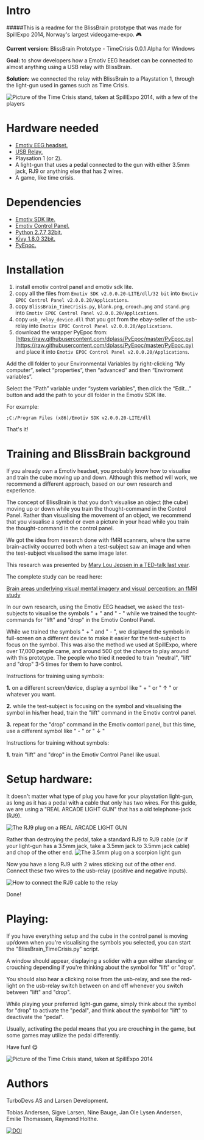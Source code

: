 Intro
========

#####This is a readme for the BlissBrain prototype that was made for SpillExpo 2014, Norway's largest videogame-expo. :video_game:

**Current version:** BlissBrain Prototype - TimeCrisis 0.0.1 Alpha for Windows

**Goal:** to show developers how a Emotiv EEG headset can be connected to almost anything using a USB relay with BlissBrain.

**Solution:** we connected the relay with BlissBrain to a Playstation 1, through the light-gun used in games such as Time Crisis.

![Picture of the Time Crisis stand, taken at SpillExpo 2014, with a few of the players](http://turbolego.com/timecrisisarray.jpg)

Hardware needed
========

* [Emotiv EEG headset.](http://emotiv.com/)
* [USB Relay.](http://www.ebay.com/itm/251395571994)
* Playsation 1 (or 2).
* A light-gun that uses a pedal connected to the gun with either 3.5mm jack, RJ9 or anything else that has 2 wires.
* A game, like time crisis.

Dependencies
========

* [Emotiv SDK lite.](http://emotiv.com/store/product_262.html)
* [Emotiv Control Panel.](http://emotiv.com/store/product_72.html)
* [Python 2.7.7 32bit.](https://www.python.org/)
* [Kivy 1.8.0 32bit.](https://www.kivy.org/)
* [PyEpoc.](https://github.com/dplass/PyEpoc)

Installation
============

1. install emotiv control panel and emotiv sdk lite.
2. copy all the files from ```Emotiv SDK v2.0.0.20-LITE/dll/32 bit``` into ```Emotiv EPOC Control Panel v2.0.0.20/Applications```.
3. copy ```BlissBrain_TimeCrisis.py```, ```blank.png```, ```crouch.png``` and ```stand.png``` into ```Emotiv EPOC Control Panel v2.0.0.20/Applications```.
4. copy ```usb_relay_device.dll``` that you got from the ebay-seller of the usb-relay into ```Emotiv EPOC Control Panel v2.0.0.20/Applications```.
5. download the wrapper PyEpoc from:
[https://raw.githubusercontent.com/dplass/PyEpoc/master/PyEpoc.py](https://raw.githubusercontent.com/dplass/PyEpoc/master/PyEpoc.py) and place it into ```Emotiv EPOC Control Panel v2.0.0.20/Applications```.

Add the dll folder to your Environmental Variables by right-clicking “My computer”, select “properties”, then “advanced” and then “Enviroment variables”.

Select the “Path” variable under “system variables”, then click the “Edit…” button and add the path to your dll folder in the Emotiv SDK lite.

For example:

```;C:/Program Files (x86)/Emotiv SDK v2.0.0.20-LITE/dll```


That's it!


Training and BlissBrain background
============

If you already own a Emotiv headset, you probably know how to visualise and train the cube moving up and down.
Although this method will work, we recommend a different approach, based on our own research and experience.

The concept of BlissBrain is that you don't visualise an object (the cube) moving up or down while you train the thought-command in the Control Panel.
Rather than visualising the movement of an object, we recommend that you visualise a symbol or even a picture in your head while you train the thought-command in the control panel.

We got the idea from research done with fMRI scanners, where the same brain-activity occurred both when a test-subject saw an image and when the test-subject visualised the same image later.

This research was presented by [Mary Lou Jepsen in a TED-talk last year](https://www.ted.com/talks/mary_lou_jepsen_could_future_devices_read_images_from_our_brains).

The complete study can be read here:

[Brain areas underlying visual mental imagery and visual perception: an fMRI study](http://www.wjh.harvard.edu/~kwn/Kosslyn_pdfs/2004Ganis_CogBrainRes20_BrainAreas.pdf)

In our own research, using the Emotiv EEG headset, we asked the test-subjects to visualise the symbols " + " and " - " while we trained the tought-commands for "lift" and "drop" in the Emotiv Control Panel.

While we trained the symbols " + " and " - ", we displayed the symbols in full-screen on a different device to make it easier for the test-subject to focus on the symbol.
This was also the method we used at SpillExpo, where over 17,000 people came, and around 500 got the chance to play around with this prototype.
The people who tried it needed to train "neutral", "lift" and "drop" 3-5 times for them to have control.

Instructions for training using symbols:

**1.** on a different screen/device, display a symbol like " + " or " ↑ " or whatever you want.

**2.** while the test-subject is focusing on the symbol and visualising the symbol in his/her head, train the "lift" command in the Emotiv control panel.

**3.** repeat for the "drop" command in the Emotiv contorl panel, but this time, use a different symbol like " - " or " ↓ "

Instructions for training without symbols:

**1.** train "lift" and "drop" in the Emotiv Control Panel like usual.

Setup hardware:
============

It doesn't matter what type of plug you have for your playstation light-gun, as long as it has a pedal with a cable that only has two wires.
For this guide, we are using a "REAL ARCADE LIGHT GUN" that has a old telephone-jack (RJ9).

![The RJ9 plug on a REAL ARCADE LIGHT GUN](http://turbolego.com/gun1.png)


Rather than destroying the pedal, take a standard RJ9 to RJ9 cable (or if your light-gun has a 3.5mm jack, take a 3.5mm jack to 3.5mm jack cable) and chop of the other end.
![The 3.5mm plug on a scorpion light gun](http://turbolego.com/gun2.png)

Now you have a long RJ9 with 2 wires sticking out of the other end.
Connect these two wires to the usb-relay (positive and negative inputs).

![How to connect the RJ9 cable to the relay](http://turbolego.com/relay.png)

Done!

Playing:
============

If you have everything setup and the cube in the control panel is moving up/down when you're visualising the symbols you selected, you can start the "BlissBrain_TimeCrisis.py" script.

A window should appear, displaying a solider with a gun either standing or crouching depending if you're thinking about the symbol for "lift" or "drop".

You should also hear a clicking noise from the usb-relay, and see the red-light on the usb-relay switch between on and off whenever you switch between "lift" and "drop".

While playing your preferred light-gun game, simply think about the symbol for "drop" to activate the "pedal", and think about the symbol for "lift" to deactivate the "pedal".

Usually, activating the pedal means that you are crouching in the game, but some games may utilize the pedal differently.

Have fun! :yum:

![Picture of the Time Crisis stand, taken at SpillExpo 2014](http://turbolego.com/TimeCrisisSpillExpo.png)



Authors
=======
TurboDevs AS and Larsen Development.

Tobias Andersen, Sigve Larsen, Nine Bauge, Jan Ole Lysen Andersen, Emilie Thomassen, Raymond Holthe.

[![DOI](https://zenodo.org/badge/4893/TurboDevsAS/EEGBliss.png)](http://dx.doi.org/10.5281/zenodo.10700)

